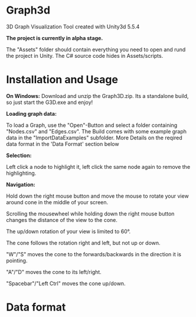 # Graph3d
3D Graph Visualization Tool created with Unity3d 5.5.4

<b>The project is currently in alpha stage.</b>

The "Assets" folder should contain everything you need to open and rund the project in Unity. The C# source code hides in Assets/scripts.

# Installation and Usage

<b>On Windows:</b>
Download and unzip the Graph3D.zip. Its a standalone build, so just start the G3D.exe and enjoy!

<b>Loading graph data:</b>

To load a Graph, use the "Open"-Button and select a folder containing "Nodes.csv" and "Edges.csv".
The Build comes with some example graph data in the "ImportDataExamples" subfolder. More Details on the reqired data format in the 'Data Format' section below

<b>Selection:</b>

Left click a node to highlight it, left click the same node again to remove the highlighting.
 
<b>Navigation:</b>

Hold down the right mouse button and move the mouse to rotate your view around cone in the middle of your screen.

Scrolling the mousewheel while holding down the right mouse button changes the distance of the view to the cone.

The up/down rotation of your view is limited to 60°.

The cone follows the rotation right and left, but not up or down.

"W"/"S" moves the cone to the forwards/backwards in the direction it is pointing.

"A"/"D" moves the cone to its left/right.

"Spacebar"/"Left Ctrl" moves the cone up/down.

# Data format
